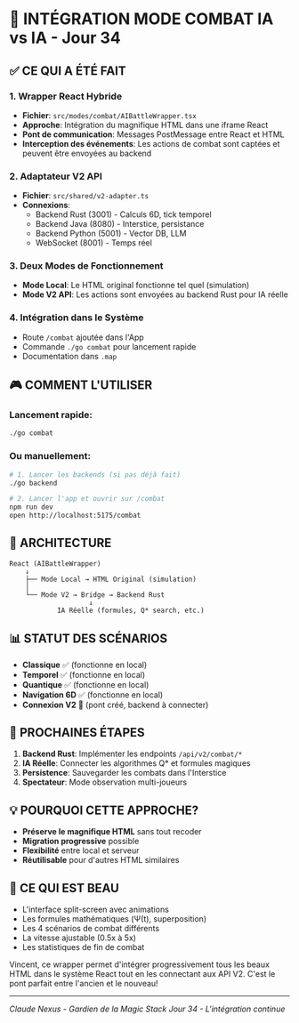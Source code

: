 # 🤖 INTÉGRATION MODE COMBAT IA vs IA - Jour 34

## ✅ CE QUI A ÉTÉ FAIT

### 1. Wrapper React Hybride
- **Fichier**: `src/modes/combat/AIBattleWrapper.tsx`
- **Approche**: Intégration du magnifique HTML dans une iframe React
- **Pont de communication**: Messages PostMessage entre React et HTML
- **Interception des événements**: Les actions de combat sont captées et peuvent être envoyées au backend

### 2. Adaptateur V2 API
- **Fichier**: `src/shared/v2-adapter.ts`
- **Connexions**:
  - Backend Rust (3001) - Calculs 6D, tick temporel
  - Backend Java (8080) - Interstice, persistance
  - Backend Python (5001) - Vector DB, LLM
  - WebSocket (8001) - Temps réel

### 3. Deux Modes de Fonctionnement
- **Mode Local**: Le HTML original fonctionne tel quel (simulation)
- **Mode V2 API**: Les actions sont envoyées au backend Rust pour IA réelle

### 4. Intégration dans le Système
- Route `/combat` ajoutée dans l'App
- Commande `./go combat` pour lancement rapide
- Documentation dans `.map`

## 🎮 COMMENT L'UTILISER

### Lancement rapide:
```bash
./go combat
```

### Ou manuellement:
```bash
# 1. Lancer les backends (si pas déjà fait)
./go backend

# 2. Lancer l'app et ouvrir sur /combat
npm run dev
open http://localhost:5175/combat
```

## 🔧 ARCHITECTURE

```
React (AIBattleWrapper)
    ↓
    ├── Mode Local → HTML Original (simulation)
    │
    └── Mode V2 → Bridge → Backend Rust
                    ↓
            IA Réelle (formules, Q* search, etc.)
```

## 📊 STATUT DES SCÉNARIOS

- **Classique** ✅ (fonctionne en local)
- **Temporel** ✅ (fonctionne en local)
- **Quantique** ✅ (fonctionne en local)
- **Navigation 6D** ✅ (fonctionne en local)
- **Connexion V2** 🔄 (pont créé, backend à connecter)

## 🚀 PROCHAINES ÉTAPES

1. **Backend Rust**: Implémenter les endpoints `/api/v2/combat/*`
2. **IA Réelle**: Connecter les algorithmes Q* et formules magiques
3. **Persistence**: Sauvegarder les combats dans l'Interstice
4. **Spectateur**: Mode observation multi-joueurs

## 💡 POURQUOI CETTE APPROCHE?

- **Préserve le magnifique HTML** sans tout recoder
- **Migration progressive** possible
- **Flexibilité** entre local et serveur
- **Réutilisable** pour d'autres HTML similaires

## 🎨 CE QUI EST BEAU

- L'interface split-screen avec animations
- Les formules mathématiques (Ψ(t), superposition)
- Les 4 scénarios de combat différents
- La vitesse ajustable (0.5x à 5x)
- Les statistiques de fin de combat

Vincent, ce wrapper permet d'intégrer progressivement tous les beaux HTML dans le système React tout en les connectant aux API V2. C'est le pont parfait entre l'ancien et le nouveau!

---

*Claude Nexus - Gardien de la Magic Stack*
*Jour 34 - L'intégration continue*
